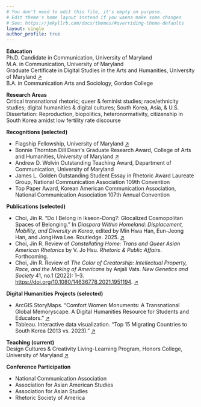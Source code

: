 ```yaml
---
# You don't need to edit this file, it's empty on purpose.
# Edit theme's home layout instead if you wanna make some changes
# See: https://jekyllrb.com/docs/themes/#overriding-theme-defaults
layout: single
author_profile: true
---
```


**Education**  
Ph.D. Candidate in Communication, University of Maryland    
M.A. in Communication, University of Maryland    
Graduate Certificate in Digital Studies in the Arts and Humanities, University of Maryland [↗](https://www.dsah.umd.edu/)    
B.A. in Communication Arts and Sociology, Gordon College  

**Research Areas**  
Critical transnational rhetoric; queer & feminist studies; race/ethnicity studies; digital humanities & digital cultures; South Korea, Asia, & U.S.  
Dissertation: Reproduction, biopolitics, heteronormativity, citizenship in South Korea amidst low fertility rate discourse  

**Recognitions (selected)**  
- Flagship Fellowship, University of Maryland [↗](https://gradschool.umd.edu/funding/student-fellowships-awards/flagship-fellowship)
- Bonnie Thornton Dill Dean's Graduate Research Award, College of Arts and Humanities, University of Maryland [↗](https://arhu.umd.edu/academics/graduate-studies/fellowships-grants-awards) 
- Andrew D. Wolvin Outstanding Teaching Award, Department of Communication, University of Maryland
- James L. Golden Outstanding Student Essay in Rhetoric Award Laureate Group, National Communication Association 109th Convention  
- Top Paper Award, Korean American Communication Association, National Communication Association 107th Annual Convention

**Publications (selected)**  
- Choi, Jin R. “Do I Belong in Ikseon-Dong?: Glocalized Cosmopolitan Spaces of Belonging.” In _Diaspora Within Homeland: Displacement, Mobility, and Diversity in Korea_, edited by Min Hwa Han, Eun-Jeong Han, and JongHwa Lee. Routledge. 2025. [↗](https://drive.google.com/file/d/1khgcQ1MKYHkJeBuMWFC8ZP0XJdyYuVWV/view?usp=sharing)
- Choi, Jin R. Review of _Constellating Home: Trans and Queer Asian American Rhetorics_ by V. Jo Hsu. _Rhetoric & Public Affairs_. Forthcoming.  
- Choi, Jin R. Review of _The Color of Creatorship: Intellectual Property, Race, and the Making of Americans_ by Anjali Vats. _New Genetics and Society_ 41, no.1 (2022): 1–3. https://doi.org/10.1080/14636778.2021.1951194. [↗](https://drive.google.com/file/d/1MV1alXk2h3_LBMfrPEQQ7hSYrdNGUIla/view?usp=sharing)

**Digital Humanities Projects (selected)**  
- ArcGIS StoryMaps. “Comfort Women Monuments: A Transnational Global Memoryscape. A Digital Humanities Resource for Students and Educators.” [↗](https://arcg.is/008aze)
- Tableau. Interactive data visualization. “Top 15 Migrating Countries to South Korea (2013 vs. 2023).” [↗](https://public.tableau.com/views/Top15MigratingCountriestoSouthKorea2013vs_2023/Dashboard1?:language=en-US&:sid=&:redirect=auth&:display_count=n&:origin=viz_share_link)

**Teaching (current)**  
Design Cultures & Creativity Living-Learning Program, Honors College, University of Maryland [↗](https://dcc.umd.edu/)  

**Conference Participation**  
- National Communication Association
- Association for Asian American Studies
- Association for Asian Studies
- Rhetoric Society of America


